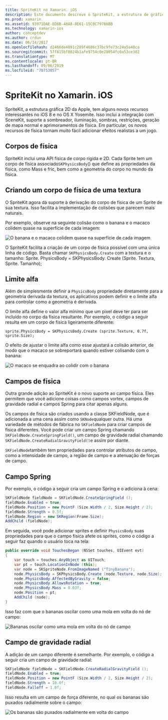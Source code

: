 ```yaml
---
title: SpriteKit no Xamarin. iOS
description: Este documento descreve o SpriteKit, a estrutura de gráficos 2D da Apple que se integra ao SceneKit, incorpora física e animação, inclui suporte para iluminação e sombreamento e muito mais. SpriteKit pode ser usado para criar jogos 2D.
ms.prod: xamarin
ms.assetid: 93971DAE-ED6B-48A8-8E61-15C0C79786BB
ms.technology: xamarin-ios
author: conceptdev
ms.author: crdun
ms.date: 06/14/2017
ms.openlocfilehash: d2466de4891c289f4686c37bc9fe73c24a5a48ca
ms.sourcegitcommit: 57f815bf0024b1afe9754c0e28054fc0a53ce302
ms.translationtype: MT
ms.contentlocale: pt-BR
ms.lasthandoff: 09/06/2019
ms.locfileid: "70753057"
---
```

# <a name="spritekit-in-xamarinios"></a>SpriteKit no Xamarin. iOS

SpriteKit, a estrutura gráfica 2D da Apple, tem alguns novos recursos interessantes no iOS 8 e no OS X Yosemite. Isso inclui a integração com SceneKit, suporte a sombreador, iluminação, sombras, restrições, geração de mapa normal e aprimoramentos de física. Em particular, os novos recursos de física tornam muito fácil adicionar efeitos realistas a um jogo.

## <a name="physics-bodies"></a>Corpos de física

SpriteKit inclui uma API física de corpo rígida e 2D. Cada Sprite tem um corpo de física associado`SKPhysicsBody`() que define as propriedades da física, como Mass e fric, bem como a geometria do corpo no mundo da física.

## <a name="creating-a-physics-body-from-a-texture"></a>Criando um corpo de física de uma textura
O SpriteKit agora dá suporte à derivação do corpo de física de um Sprite de sua textura. Isso facilita a implementação de colisões que parecem mais naturais.

Por exemplo, observe na seguinte colisão como o banana e o macaco colidem quase na superfície de cada imagem:

![](spritekit-images/image13.png "O banana e o macaco colidem quase na superfície de cada imagem")

O SpriteKit facilita a criação de um corpo de física possível com uma única linha de código. Basta chamar `SKPhysicsBody.Create` com a textura e o tamanho: Sprite. PhysicsBody = SKPhysicsBody. Create (Sprite. Textura, Sprite. Tamanho);

## <a name="alpha-threshold"></a>Limite alfa

Além de simplesmente definir a `PhysicsBody` propriedade diretamente para a geometria derivada da textura, os aplicativos podem definir e o limite alfa para controlar como a geometria é derivada. 

O limite alfa define o valor alfa mínimo que um pixel deve ter para ser incluído no corpo da física resultante. Por exemplo, o código a seguir resulta em um corpo de física ligeiramente diferente:

```chsarp
sprite.PhysicsBody = SKPhysicsBody.Create (sprite.Texture, 0.7f, sprite.Size);
```

O efeito de ajustar o limite alfa como esse ajustará a colisão anterior, de modo que o macaco se sobreportará quando estiver colisando com o banana:

![](spritekit-images/image14.png "O macaco se enquadra ao colidir com o banana")

## <a name="physics-fields"></a>Campos de física

Outra grande adição ao SpriteKit é o novo suporte ao campo física. Eles permitem que você adicione coisas como campos vortex, campos de gravidade radial e campos Spring para citar apenas alguns.

Os campos de física são criados usando a classe SKFieldNode, que é adicionada a uma cena assim como `SKNode`qualquer outra. Há uma variedade de métodos de fábrica no `SKFieldNode` para criar campos de física diferentes. Você pode criar um campo Spring chamando `SKFieldNode.CreateSpringField()`, um campo de gravidade radial chamando `SKFieldNode.CreateRadialGravityField()`e assim por diante.

`SKFieldNode`também tem propriedades para controlar atributos de campo, como a intensidade de campo, a região de campo e a atenuação de forças de campo.

## <a name="spring-field"></a>Campo Spring

Por exemplo, o código a seguir cria um campo Spring e o adiciona à cena:

```csharp
SKFieldNode fieldNode = SKFieldNode.CreateSpringField ();
fieldNode.Enabled = true;
fieldNode.Position = new PointF (Size.Width / 2, Size.Height / 2);
fieldNode.Strength = 0.5f;
fieldNode.Region = new SKRegion(Frame.Size);
AddChild (fieldNode);
```

Em seguida, você pode adicionar sprites e definir `PhysicsBody` suas propriedades para que o campo física afete os sprites, como o código a seguir faz quando o usuário toca na tela:

```csharp
public override void TouchesBegan (NSSet touches, UIEvent evt)
{
    var touch = touches.AnyObject as UITouch;
    var pt = touch.LocationInNode (this);
    var node = SKSpriteNode.FromImageNamed ("TinyBanana");
    node.PhysicsBody = SKPhysicsBody.Create (node.Texture, node.Size);
    node.PhysicsBody.AffectedByGravity = false;
    node.PhysicsBody.AllowsRotation = true;
    node.PhysicsBody.Mass = 0.03f;
    node.Position = pt;
    AddChild (node);
}
```

Isso faz com que o bananas oscilar como uma mola em volta do nó de campo:

![](spritekit-images/image15.png "Bananas oscilar como uma mola em volta do nó de campo")

## <a name="radial-gravity-field"></a>Campo de gravidade radial

A adição de um campo diferente é semelhante. Por exemplo, o código a seguir cria um campo de gravidade radial:

```csharp
SKFieldNode fieldNode = SKFieldNode.CreateRadialGravityField ();
fieldNode.Enabled = true;
fieldNode.Position = new PointF (Size.Width / 2, Size.Height / 2);
fieldNode.Strength = 10.0f;
fieldNode.Falloff = 1.0f;
```

Isso resulta em um campo de força diferente, no qual os bananas são puxados radialmente sobre o campo:

![](spritekit-images/image16.png "Os bananas são puxados radialmente em volta do campo")
